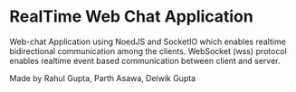 # RealTime Web Chat Application
 
 Web-chat Application using NoedJS and SocketIO which enables realtime bidirectional communication among the clients.
 WebSocket (wss) protocol enables realtime event based communication between client and server.
 
 
Made by Rahul Gupta, Parth Asawa, Deiwik Gupta
